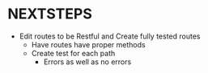 NEXTSTEPS
=========
* Edit routes to be Restful and Create fully tested routes
    * Have routes have proper methods
    * Create test for each path
        * Errors as well as no errors
